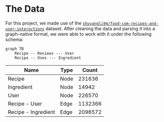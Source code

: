 # The Data

For this project, we made use of the [`shuyangli94/food-com-recipes-and-user-interactions`](https://www.kaggle.com/datasets/shuyangli94/food-com-recipes-and-user-interactions) dataset. After cleaning the data and parsing it into a graph-native format, we were able to work with it under the following schema:

```mermaid
graph TB
    Recipe -- Reviews --- User
    Recipe -- Uses --- Ingredient
```

| Name                | Type | Count   |
| ------------------- | ---- | ------- |
| Recipe              | Node | 231636  |
| Ingredient          | Node | 14942   |
| User                | Node | 226570  |
| Recipe - User       | Edge | 1132366 |
| Recipe - Ingredient | Edge | 2096572 |
